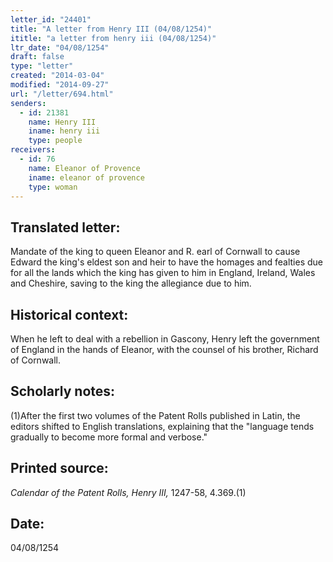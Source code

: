 ```yaml
---
letter_id: "24401"
title: "A letter from Henry III (04/08/1254)"
ititle: "a letter from henry iii (04/08/1254)"
ltr_date: "04/08/1254"
draft: false
type: "letter"
created: "2014-03-04"
modified: "2014-09-27"
url: "/letter/694.html"
senders:
  - id: 21381
    name: Henry III
    iname: henry iii
    type: people
receivers:
  - id: 76
    name: Eleanor of Provence
    iname: eleanor of provence
    type: woman
---
```

<h2> Translated letter:</h2>Mandate of the king to queen Eleanor and R. earl of Cornwall to cause Edward the king's eldest son and heir to have the homages and fealties due for all the lands which the king has given to him in England, Ireland, Wales and Cheshire, saving to the king the allegiance due to him.
<h2 class="mt-4"> Historical context:</h2>When he left to deal with a rebellion in Gascony, Henry left the government of England in the hands of Eleanor, with the counsel of his brother, Richard of Cornwall.
<h2 class="mt-4"> Scholarly notes:</h2>(1)After the first two volumes of the Patent Rolls published in Latin, the editors shifted to English translations, explaining that the "language tends gradually to become more formal and verbose."
<h2 class="mt-4"> Printed source:</h2><p><em>Calendar of the Patent Rolls, Henry III,</em> 1247-58, 4.369.(1)</p><h2 class="mt-4"> Date:</h2>04/08/1254